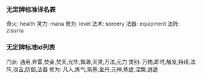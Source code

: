 ### 无定牌标准译名表
命火: health
灵力: mana
修为: level 
法术: sorcery
法器: equipment
法阵: zisurru

### 无定牌标准id列表
门派: 通用,奔雷,焚金,焚天,光华,飘渺,天灵,万法,元力
类别: 万物,即时,触发,持续,法阵,攻击,防御,法器
修为: 凡人,炼气,筑基,金丹,元神,炼虚,涅槃,逍遥